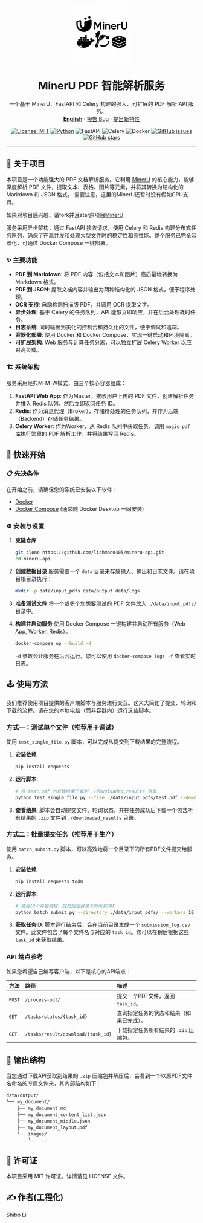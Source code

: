 <div align="center">
  <a href="https://github.com/lichman0405/mineru-api.git">
    <img src="/assets/edit_logo.png" alt="Logo" width="150px">
  </a>
  
  <h1 align="center">MinerU PDF 智能解析服务</h1>
  
  <p align="center">
    一个基于 MinerU、FastAPI 和 Celery 构建的强大、可扩展的 PDF 解析 API 服务。
    <br>
    <a href="./README-en.md"><strong>English</strong></a>
    ·
    <a href="https://github.com/lichman0405/mineru-api.git/issues">报告 Bug</a>
    ·
    <a href="https://github.com/lichman0405/mineru-api.git/issues">提出新特性</a>
  </p>
</div>

<div align="center">

[![License: MIT](https://img.shields.io/badge/License-MIT-blue.svg)](https://opensource.org/licenses/MIT)
[![Python](https://img.shields.io/badge/Python-3.10%2B-blue)](https://www.python.org/)
![FastAPI](https://img.shields.io/badge/FastAPI-009688?style=flat&logo=fastapi)
![Celery](https://img.shields.io/badge/Celery-3778AF?style=flat&logo=celery)
![Docker](https://img.shields.io/badge/Docker-2496ED?style=flat&logo=docker)
[![GitHub issues](https://img.shields.io/github/issues/YOUR_USERNAME/YOUR_REPO_NAME.svg)](https://github.com/YOUR_USERNAME/YOUR_REPO_NAME/issues)
[![GitHub stars](https://img.shields.io/github/stars/lichman0405/mineru-api.git.svg?style=social)](https://github.com/lichman0405/mineru-api.git])

</div>

---

## 📖 关于项目

本项目是一个功能强大的 PDF 文档解析服务。它利用 [MinerU](https://github.com/opendatalab/MinerU) 的核心能力，能够深度解析 PDF 文件，提取文本、表格、图片等元素，并将其转换为结构化的 Markdown 和 JSON 格式。
需要注意，这里的MinerU还暂时没有假如GPU支持。

如果对项目感兴趣，请fork并且star原项目[MinerU](https://github.com/opendatalab/MinerU)

服务采用异步架构，通过 FastAPI 接收请求，使用 Celery 和 Redis 构建分布式任务队列，确保了在高并发和处理大型文件时的稳定性和高性能。整个服务已完全容器化，可通过 Docker Compose 一键部署。

### ✨ 主要功能

* **PDF 到 Markdown**: 将 PDF 内容（包括文本和图片）高质量地转换为 Markdown 格式。
* **PDF 到 JSON**: 提取文档内容并输出为两种结构化的 JSON 格式，便于程序处理。
* **OCR 支持**: 自动检测扫描版 PDF，并调用 OCR 提取文字。
* **异步处理**: 基于 Celery 的任务队列，API 能够立即响应，并在后台处理耗时任务。
* **日志系统**: 同时输出到美化的控制台和持久化的文件，便于调试和追踪。
* **容器化部署**: 使用 Docker 和 Docker Compose，实现一键启动和环境隔离。
* **可扩展架构**: Web 服务与计算任务分离，可以独立扩展 Celery Worker 以应对高负载。

### 🏗️ 系统架构

服务采用经典M-M-W模式，由三个核心容器组成：
1.  **FastAPI Web App**: 作为Master，接收用户上传的 PDF 文件，创建解析任务并推入 Redis 队列，然后立即返回任务 ID。
2.  **Redis**: 作为消息代理（Broker），存储待处理的任务队列，并作为后端（Backend）存储任务结果。
3.  **Celery Worker**: 作为Worker，从 Redis 队列中获取任务，调用 `magic-pdf` 库执行繁重的 PDF 解析工作，并将结果写回 Redis。

## 🚀 快速开始

### 📋 先决条件

在开始之前，请确保您的系统已安装以下软件：
* [Docker](https://www.docker.com/get-started)
* [Docker Compose](https://docs.docker.com/compose/install/) (通常随 Docker Desktop 一同安装)

### ⚙️ 安装与设置

1.  **克隆仓库**
    ```bash
    git clone https://github.com/lichman0405/mineru-api.git
    cd mineru-api
    ```

2.  **创建数据目录**
    服务需要一个 `data` 目录来存放输入、输出和日志文件。请在项目根目录执行：
    ```bash
    mkdir -p data/input_pdfs data/output data/logs
    ```

3.  **准备测试文件**
    将一个或多个您想要测试的 PDF 文件放入 `./data/input_pdfs/` 目录中。

4.  **构建并启动服务**
    使用 Docker Compose 一键构建并启动所有服务（Web App, Worker, Redis）。
    ```bash
    docker-compose up --build -d
    ```
    `-d` 参数会让服务在后台运行。您可以使用 `docker-compose logs -f` 查看实时日志。

## 🕹️ 使用方法

我们推荐使用项目提供的客户端脚本与服务进行交互。这大大简化了提交、轮询和下载的流程。请在您的本地电脑（而非容器内）运行这些脚本。

### 方式一：测试单个文件（推荐用于调试）

使用 `test_single_file.py` 脚本，可以完成从提交到下载结果的完整流程。

1.  **安装依赖**:
    ```bash
    pip install requests
    ```
2.  **运行脚本**:
    ```bash
    # 将 test.pdf 的处理结果下载到 ./downloaded_results 目录
    python test_single_file.py --file ./data/input_pdfs/test.pdf --download-dir ./downloaded_results
    ```
3.  **查看结果**:
    脚本会自动提交文件、轮询状态，并在任务成功后下载一个包含所有结果的 `.zip` 文件到 `./downloaded_results` 目录。

### 方式二：批量提交任务（推荐用于生产）

使用 `batch_submit.py` 脚本，可以高效地将一个目录下的所有PDF文件提交给服务。

1.  **安装依赖**:
    ```bash
    pip install requests tqdm
    ```
2.  **运行脚本**:
    ```bash
    # 使用10个并发线程，提交指定目录下的所有PDF
    python batch_submit.py --directory ./data/input_pdfs/ --workers 10
    ```
3.  **获取任务ID**:
    脚本运行结束后，会在当前目录生成一个 `submission_log.csv` 文件。此文件包含了每个文件名与对应的 `task_id`。您可以在稍后根据这些 `task_id` 来获取结果。


### API 端点参考

如果您希望自己编写客户端，以下是核心的API端点：

| 方法   | 路径                               | 描述                                     |
| :----- | :--------------------------------- | :--------------------------------------- |
| `POST` | `/process-pdf/`                    | 提交一个PDF文件，返回 `task_id`。          |
| `GET`  | `/tasks/status/{task_id}`          | 查询指定任务的状态和结果（如果已完成）。 |
| `GET`  | `/tasks/result/download/{task_id}` | 下载指定任务所有结果的 `.zip` 压缩包。     |

## 📁 输出结构

当您通过下载API获取到结果的 `.zip` 压缩包并解压后，会看到一个以原PDF文件名命名的专属文件夹，其内部结构如下：

```bash
data/output/
└── my_document/
    ├── my_document.md
    ├── my_document_content_list.json
    ├── my_document_middle.json
    ├── my_document_layout.pdf
    └── images/
        └── ...
```

## 📝 许可证
本项目采用 MIT 许可证。详情请见 LICENSE 文件。

## ✍️ 作者(工程化)
Shibo Li